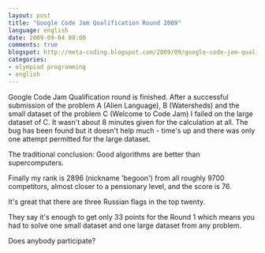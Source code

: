 ```yaml
---
layout: post
title: "Google Code Jam Qualification Round 2009"
language: english
date: 2009-09-04 00:00
comments: true
blogspot: http://meta-coding.blogspot.com/2009/09/google-code-jam-qualification-round.html
categories: 
- olympiad programming
- english
---
```

Google Code Jam Qualification round is finished. After a successful submission of the problem A (Alien Language), B (Watersheds) and the small dataset of the problem C (Welcome to Code Jam) I failed on the large dataset of C. It wasn't about 8 minutes given for the calculation at all. The bug has been found but it doesn't help much - time's up and there was only one attempt permitted for the large dataset.

The traditional conclusion: Good algorithms are better than supercomputers.

Finally my rank is 2896 (nickname 'begoon') from all roughly 9700 competitors, almost closer to a pensionary level, and the score is 76.

It's great that there are three Russian flags in the top twenty.

They say it's enough to get only 33 points for the Round 1 which means you had to solve one small dataset and one large dataset from any problem.

Does anybody participate?
